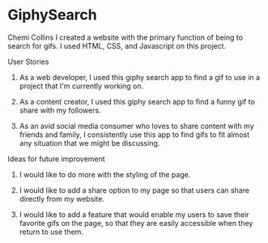 # GiphySearch
Chemi Collins
I created a website with the primary function of being to search for gifs.
I used HTML, CSS, and Javascript on this project.

User Stories

1. As a web developer, I used this giphy search app to find a gif to use in a project that I'm currently working on.

2. As a content creator, I used this giphy search app to find a funny gif to share with my followers.

3. As an avid social media consumer who loves to share content with my friends and family, I consistently use this app to find gifs to fit almost any situation that we might be discussing.

Ideas for future improvement

1. I would like to do more with the styling of the page.

2. I would like to add a share option to my page so that users can share directly from my website.

3. I would like to add a feature that would enable my users to save their favorite gifs on the page, so that they are easily accessible when they return to use them.
